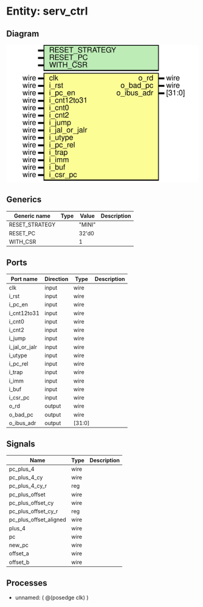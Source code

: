 # Entity: serv_ctrl

## Diagram

![Diagram](serv_ctrl.svg "Diagram")
## Generics

| Generic name   | Type | Value  | Description |
| -------------- | ---- | ------ | ----------- |
| RESET_STRATEGY |      | "MINI" |             |
| RESET_PC       |      | 32'd0  |             |
| WITH_CSR       |      | 1      |             |
## Ports

| Port name     | Direction | Type   | Description |
| ------------- | --------- | ------ | ----------- |
| clk           | input     | wire   |             |
| i_rst         | input     | wire   |             |
| i_pc_en       | input     | wire   |             |
| i_cnt12to31   | input     | wire   |             |
| i_cnt0        | input     | wire   |             |
| i_cnt2        | input     | wire   |             |
| i_jump        | input     | wire   |             |
| i_jal_or_jalr | input     | wire   |             |
| i_utype       | input     | wire   |             |
| i_pc_rel      | input     | wire   |             |
| i_trap        | input     | wire   |             |
| i_imm         | input     | wire   |             |
| i_buf         | input     | wire   |             |
| i_csr_pc      | input     | wire   |             |
| o_rd          | output    | wire   |             |
| o_bad_pc      | output    | wire   |             |
| o_ibus_adr    | output    | [31:0] |             |
## Signals

| Name                   | Type | Description |
| ---------------------- | ---- | ----------- |
| pc_plus_4              | wire |             |
| pc_plus_4_cy           | wire |             |
| pc_plus_4_cy_r         | reg  |             |
| pc_plus_offset         | wire |             |
| pc_plus_offset_cy      | wire |             |
| pc_plus_offset_cy_r    | reg  |             |
| pc_plus_offset_aligned | wire |             |
| plus_4                 | wire |             |
| pc                     | wire |             |
| new_pc                 | wire |             |
| offset_a               | wire |             |
| offset_b               | wire |             |
## Processes
- unnamed: ( @(posedge clk) )

